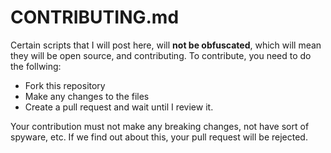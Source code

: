 # CONTRIBUTING.md
Certain scripts that I will post here, will **not be obfuscated**, which will mean they will be open source, and contributing.
To contribute, you need to do the follwing:
- Fork this repository
- Make any changes to the files
- Create a pull request and wait until I review it.

Your contribution must not make any breaking changes, not have sort of spyware, etc. If we find out about this, your pull request will be rejected.
